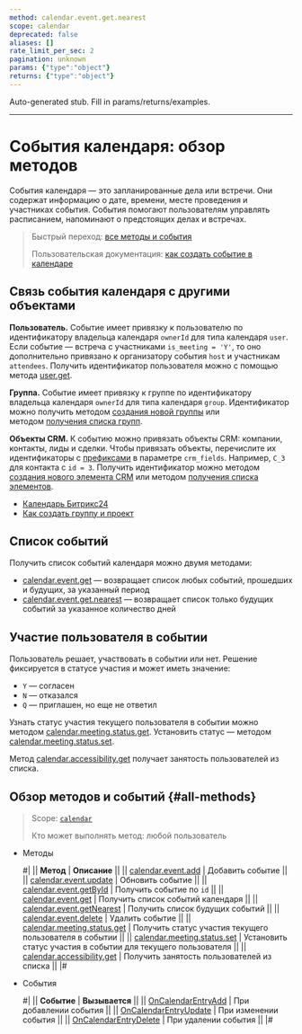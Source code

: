 ```yaml
---
method: calendar.event.get.nearest
scope: calendar
deprecated: false
aliases: []
rate_limit_per_sec: 2
pagination: unknown
params: {"type":"object"}
returns: {"type":"object"}
---
```


Auto-generated stub. Fill in params/returns/examples.

---

# События календаря: обзор методов

События календаря — это запланированные дела или встречи. Они содержат информацию о дате, времени, месте проведения и участниках события. События помогают пользователям управлять расписанием, напоминают о предстоящих делах и встречах.

> Быстрый переход: [все методы и события](#all-methods) 
> 
> Пользовательская документация: [как создать событие в календаре](https://helpdesk.bitrix24.ru/open/5257065/)

## Связь события календаря с другими объектами

**Пользователь.** Событие имеет привязку к пользователю по идентификатору владельца календаря `ownerId` для типа календаря `user`. Если событие — встреча с участниками `is_meeting = 'Y'`, то оно дополнительно привязано к организатору события `host` и участникам `attendees`. Получить идентификатор пользователя можно с помощью метода [user.get](../../user/user-get.md).

**Группа.** Событие имеет привязку к группе по идентификатору владельца календаря `ownerId` для типа календаря `group`. Идентификатор можно получить методом [создания новой группы](../../sonet-group/sonet-group-create.md) или методом [получения списка групп](../../sonet-group/socialnetwork-api-workgroup-list.md).

**Объекты CRM.** К событию можно привязать объекты CRM: компании, контакты, лиды и сделки. Чтобы привязать объекты, перечислите их идентификаторы с [префиксами](../../crm/data-types.md#object_type) в параметре `crm_fields`. Например, `C_3` для контакта с `id = 3`. Получить идентификатор можно методом [создания нового элемента CRM](../../crm/universal/crm-item-add.md) или методом [получения списка элементов](../../crm/universal/crm-item-list.md).



- [Календарь Битрикс24](https://helpdesk.bitrix24.ru/open/17525000/)
- [Как создать группу и проект](https://helpdesk.bitrix24.ru/open/22699004/)



## Список событий

Получить список событий календаря можно двумя методами:
- [calendar.event.get](./calendar-event-get.md) — возвращает список любых событий, прошедших и будущих, за указанный период
- [calendar.event.get.nearest](./calendar-event-get-nearest.md) — возвращает список только будущих событий за указанное количество дней

## Участие пользователя в событии
Пользователь решает, участвовать в событии или нет. Решение фиксируется в статусе участия и может иметь значение:
- `Y` — согласен
- `N` — отказался
- `Q` — приглашен, но еще не ответил

Узнать статус участия текущего пользователя в событии можно методом [calendar.meeting.status.get](./calendar-meeting-status-get.md). Установить статус — методом [calendar.meeting.status.set](./calendar-meeting-status-set.md).

Метод [calendar.accessibility.get](./calendar-accessibility-get.md) получает занятость пользователей из списка.

## Обзор методов и событий {#all-methods}

> Scope: [`calendar`](../../scopes/permissions.md)
>
> Кто может выполнять метод: любой пользователь



- Методы

    #|
    || **Метод** | **Описание** ||
    || [calendar.event.add](./calendar-event-add.md) | Добавить событие ||
    || [calendar.event.update](./calendar-event-update.md) | Обновить событие ||
    || [calendar.event.getById](./calendar-event-get-by-id.md) | Получить событие по `id` ||
    || [calendar.event.get](./calendar-event-get.md) | Получить список событий календаря ||
    || [calendar.event.getNearest](./calendar-event-get-nearest.md) | Получить список будущих событий ||
    || [calendar.event.delete](./calendar-event-delete.md) | Удалить событие ||
    || [calendar.meeting.status.get](./calendar-meeting-status-get.md) | Получить статус участия текущего пользователя в событии ||
    || [calendar.meeting.status.set](./calendar-meeting-status-set.md) | Установить статус участия в событии для текущего пользователя ||
    || [calendar.accessibility.get](./calendar-accessibility-get.md) | Получить занятость пользователей из списка ||
    |#

- События

    #|
    || **Событие** | **Вызывается** ||
    || [OnCalendarEntryAdd](./events/on-calendar-entry-add.md) | При добавлении события ||
    || [OnCalendarEntryUpdate](./events/on-calendar-entry-update.md) | При изменении события ||
    || [OnCalendarEntryDelete](./events/on-calendar-entry-delete.md) | При удалении события ||
    |#


